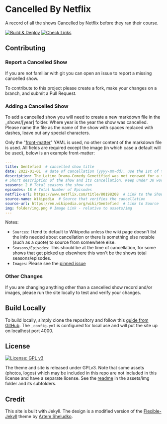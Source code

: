 # Cancelled By Netflix

A record of all the shows Cancelled by Netflix before they ran their course.

[![Build & Deploy](https://github.com/jtmullen/cancelledbynetflix/actions/workflows/deploy.yml/badge.svg)](https://github.com/jtmullen/cancelledbynetflix/actions/workflows/deploy.yml) [![Check Links](https://github.com/jtmullen/cancelledbynetflix/actions/workflows/check-links.yml/badge.svg?branch=gh-pages&event=schedule)](https://github.com/jtmullen/cancelledbynetflix/actions/workflows/check-links.yml)

## Contributing

### Report a Cancelled Show

If you are not familiar with git you can open an issue to report a missing cancelled show. 

To contribute to this project please create a fork, make your changes on a branch, and submit a Pull Request.

### Adding a Cancelled Show

To add a cancelled show you will need to create a new markdown file in the _shows/[year] folder. Where year is the year the show was cancelled. Please name the file as the name of the show with spaces replaced with dashes, leave out any special characters.

Only the "[front-matter](https://jekyllrb.com/docs/front-matter/)" YAML is used, no other content of the markdown file is used. All fields are required except the image (in which case a default will be used), below is an example front-matter:

```yml
---
title: Gentefied  # cancelled show title
date: 2022-01-01  # date of cancellation (yyyy-mm-dd), use the 1st of the month when only month is known
description: The Latino Drama-Comedy Genetified was not renewed for a third season. 
# Short description of the show and its cancellation. Keep under 30 words
seasons: 2 # Total seasons the show ran
episodes: 18 # Total Number of Episodes
netflix-url: https://www.netflix.com/title/80198208  # Link to the Show On Netflix
source-name: Wikipedia  # Source that verifies the cancellation
source-url: https://en.wikipedia.org/wiki/Gentefied  # Link to Source
img: folder/img.png # Image Link - relative to assets/img
---
```

Notes: 
- `Sources`: I tend to default to Wikipedia unless the wiki page doesn't list the info needed about cancellation or there is something else notable (such as a quote) to source from somewhere else. 
- `Seasons/Episodes`: This should be at the time of cancellation, for some shows that get picked up elsewhere this won't be the shows total seasons/episodes.
- `Images`: Please see the [pinned issue](https://github.com/jtmullen/cancelledbynetflix/issues/9)

### Other Changes

If you are changing anything other than a cancelled show record and/or images, please run the site locally to test and verify your changes. 

## Build Locally

To build locally, simply clone the repository and follow this [guide from GitHub](https://docs.github.com/en/pages/setting-up-a-github-pages-site-with-jekyll/testing-your-github-pages-site-locally-with-jekyll). The `_config.yml` is configured for local use and will put the site up on localhost port 4000. 

## License
[![License: GPL v3](https://img.shields.io/badge/License-GPLv3-blue.svg)](https://github.com/jtmullen/cancelledbynetflix/blob/main/LICENSE)

The theme and site is released under GPLv3. Note that some assets (photos, logos) which may be included in this repo are not included in this license and have a separate license. See the [readme](https://github.com/jtmullen/cancelledbynetflix/blob/main/assets/img/copyright/README.md) in the assets/img folder and its subfolders. 

## Credit

This site is built with Jekyll. The design is a modified version of the  [Flexible-Jekyll](https://github.com/artemsheludko/flexible-jekyll) theme by [Artem Sheludko](https://github.com/artemsheludko). 

